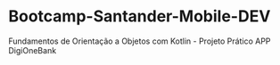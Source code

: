 # Bootcamp-Santander-Mobile-DEV
Fundamentos de Orientação a Objetos com Kotlin - Projeto Prático APP DigiOneBank
